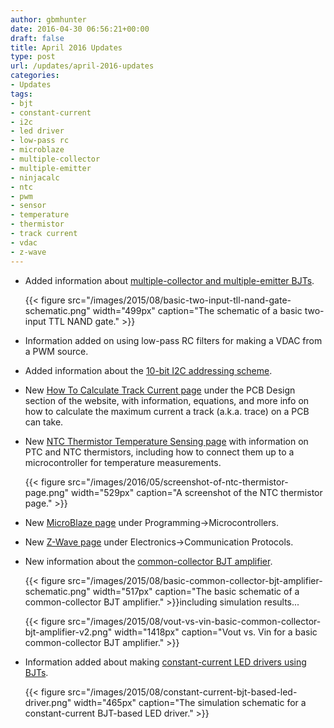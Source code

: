 ```yaml
---
author: gbmhunter
date: 2016-04-30 06:56:21+00:00
draft: false
title: April 2016 Updates
type: post
url: /updates/april-2016-updates
categories:
- Updates
tags:
- bjt
- constant-current
- i2c
- led driver
- low-pass rc
- microblaze
- multiple-collector
- multiple-emitter
- ninjacalc
- ntc
- pwm
- sensor
- temperature
- thermistor
- track current
- vdac
- z-wave
---
```



* Added information about [multiple-collector and multiple-emitter BJTs](http://blog.mbedded.ninja/electronics/components/transistors/bipolar-junction-transistors-bjts#multiple-collector-and-multiple-emitter-bjts).  

	{{< figure src="/images/2015/08/basic-two-input-tll-nand-gate-schematic.png" width="499px" caption="The schematic of a basic two-input TTL NAND gate."  >}}  

* Information added on using low-pass RC filters for making a VDAC from a PWM source.
* Added information about the [10-bit I2C addressing scheme](http://blog.mbedded.ninja/electronics/communication-protocols/i2c-protocol).
* New [How To Calculate Track Current page](http://blog.mbedded.ninja/pcb-design/how-to-calculate-maximum-track-current) under the PCB Design section of the website, with information, equations, and more info on how to calculate the maximum current a track (a.k.a. trace) on a PCB can take.
* New [NTC Thermistor Temperature Sensing page](http://blog.mbedded.ninja/electronics/components/sensors/temperature-sensors/ntc-thermistors-temperature-sensors) with information on PTC and NTC thermistors, including how to connect them up to a microcontroller for temperature measurements.  

	{{< figure src="/images/2016/05/screenshot-of-ntc-thermistor-page.png" width="529px" caption="A screenshot of the NTC thermistor page."  >}}  

* New [MicroBlaze page](http://blog.mbedded.ninja/programming/microcontrollers/microblaze) under Programming->Microcontrollers.
* New [Z-Wave page](http://blog.mbedded.ninja/electronics/communication-protocols/z-wave) under Electronics->Communication Protocols.
* New information about the [common-collector BJT amplifier](http://blog.mbedded.ninja/electronics/components/transistors/bipolar-junction-transistors-bjts#common-collector).  

	{{< figure src="/images/2015/08/basic-common-collector-bjt-amplifier-schematic.png" width="517px" caption="The basic schematic of a common-collector BJT amplifier."  >}}including simulation results...  

	{{< figure src="/images/2015/08/vout-vs-vin-basic-common-collector-bjt-amplifier-v2.png" width="1418px" caption="Vout vs. Vin for a basic common-collector BJT amplifier."  >}}  

* Information added about making [constant-current LED drivers using BJTs](http://blog.mbedded.ninja/electronics/components/transistors/bipolar-junction-transistors-bjts#constant-current-sink).  

	{{< figure src="/images/2015/08/constant-current-bjt-based-led-driver.png" width="465px" caption="The simulation schematic for a constant-current BJT-based LED driver."  >}}

